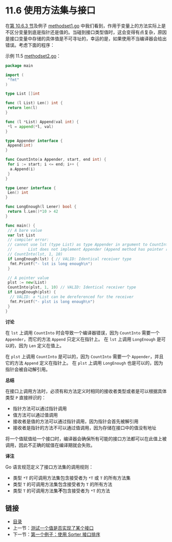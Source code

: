 # 11.6 使用方法集与接口

在[第 10.6.3 节](10.6.md)及例子 [methodset1.go](examples\chapter_10\methodset1.go) 中我们看到，作用于变量上的方法实际上是不区分变量到底是指针还是值的。当碰到接口类型值时，这会变得有点复杂，原因是接口变量中存储的具体值是不可寻址的，幸运的是，如果使用不当编译器会给出错误。考虑下面的程序：

示例 11.5 [methodset2.go](examples/chapter_11/methodset2.go)：

```go
package main

import (
 "fmt"
)

type List []int

func (l List) Len() int {
 return len(l)
}

func (l *List) Append(val int) {
 *l = append(*l, val)
}

type Appender interface {
 Append(int)
}

func CountInto(a Appender, start, end int) {
 for i := start; i <= end; i++ {
  a.Append(i)
 }
}

type Lener interface {
 Len() int
}

func LongEnough(l Lener) bool {
 return l.Len()*10 > 42
}

func main() {
 // A bare value
 var lst List
 // compiler error:
 // cannot use lst (type List) as type Appender in argument to CountInto:
 //       List does not implement Appender (Append method has pointer receiver)
 // CountInto(lst, 1, 10)
 if LongEnough(lst) { // VALID: Identical receiver type
  fmt.Printf("- lst is long enough\n")
 }

 // A pointer value
 plst := new(List)
 CountInto(plst, 1, 10) // VALID: Identical receiver type
 if LongEnough(plst) {
  // VALID: a *List can be dereferenced for the receiver
  fmt.Printf("- plst is long enough\n")
 }
}
```

**讨论**

在 `lst` 上调用 `CountInto` 时会导致一个编译器错误，因为 `CountInto` 需要一个 `Appender`，而它的方法 `Append` 只定义在指针上。 在 `lst` 上调用 `LongEnough` 是可以的，因为 `Len` 定义在值上。

在 `plst` 上调用 `CountInto` 是可以的，因为 `CountInto` 需要一个 `Appender`，并且它的方法 `Append` 定义在指针上。 在 `plst` 上调用 `LongEnough` 也是可以的，因为指针会被自动解引用。

**总结**

在接口上调用方法时，必须有和方法定义时相同的接收者类型或者是可以根据具体类型 `P` 直接辨识的：

- 指针方法可以通过指针调用
- 值方法可以通过值调用
- 接收者是值的方法可以通过指针调用，因为指针会首先被解引用
- 接收者是指针的方法不可以通过值调用，因为存储在接口中的值没有地址

将一个值赋值给一个接口时，编译器会确保所有可能的接口方法都可以在此值上被调用，因此不正确的赋值在编译期就会失败。

**译注**

Go 语言规范定义了接口方法集的调用规则：

- 类型 `*T` 的可调用方法集包含接受者为 `*T` 或 `T` 的所有方法集
- 类型 `T` 的可调用方法集包含接受者为 `T` 的所有方法
- 类型 `T` 的可调用方法集**不**包含接受者为 `*T` 的方法

## 链接

- [目录](getting-started.md)
- 上一节：[测试一个值是否实现了某个接口](11.5.md)
- 下一节：[第一个例子：使用 Sorter 接口排序](11.7.md)
